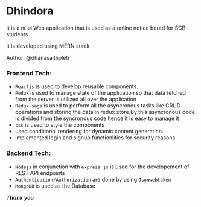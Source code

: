 # Dhindora

It is a `MERN` Web application that is used as a online notice borad for SCB students

It is developed using MERN stack

Author: @dhanasaitholeti

### Frontend Tech:

- `Reactjs` is used to develop reusable components.
- `Redux` is used to manage state of the application so that data fetched from the server is utilized all over the application
- `Redux-saga` is used to perform all the asyncronous tasks like CRUD operations and storing the data in redux store.By this asyncronous code is divided from the syncronous code hence it is easy to manage it
- `css` is used to style the components
- used conditional rendering for dynamic content generation.
- implemented login and signup functionlities for security reasons

### Backend Tech:

- `Nodejs` in conjunction with `express js` is used for the developement of REST API endpoints
- `Authentication/Authorization` are done by using `Jsonwebtoken`
- `MongoDB` is used as the Database

**_Thank you_**
